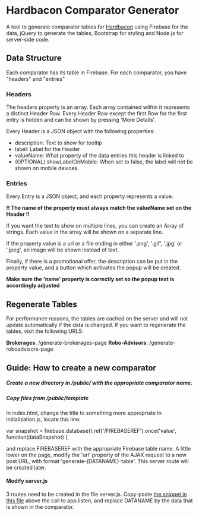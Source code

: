 # Hardbacon Comparator Generator

A tool to generate comparator tables for [Hardbacon](https://www.hardbacon.ca) using Firebase for the data, jQuery to generate the tables, Bootstrap for styling and Node.js for server-side code. 

## Data Structure 

Each comparator has its table in Firebase.
For each comparator, you have "headers" and "entries"
### Headers
The headers property is an array. Each array contained within it represents a distinct Header Row. Every Header Row except the first Row for the first entry is hidden and can be shown by pressing 'More Details'. 

Every Header is a JSON object with the following properties:
  
  + description: Text to show for tooltip
  + label: Label for the Header
  + valueName: What property of the data entries this header is linked to
  + (OPTIONAL) showLabelOnMobile: When set to false, the label will not be shown on mobile devices.
  
### Entries
Every Entry is a JSON object, and each property represents a value. 

**!! The name of the property must always match the valueName set on the Header !!**

  If you want the text to show on multiple lines, you can create an Array of strings. Each value in the array will be shown on a separate   line.
  
  If the property value is a url or a file ending in either '.png', '.gif', '.jpg' or '.jpeg', an image will be shown instead of text.
  
  Finally, if there is a promotional offer, the description can be put in the property value, and a button which activates the popup will   be created. 
  
  **Make sure the 'name' property is correctly set so the popup text is accordingly adjusted**
  
  ## Regenerate Tables
  
  For performance reasons, the tables are cached on the server and will not update automatically if the data is changed.
  If you want to regenerate the tables, visit the following URLS:
  
  **Brokerages**: /generate-brokerages-page
  **Robo-Advisors**: /generate-roboadvisors-page
  
  ## Guide: How to create a new comparator
  
  ##### Create a new directory in /public/ with the appropriate comparator name.
  ##### Copy files from /public/template
  In index.html, change the title to something more appropriate
  In initialization.js, locate this line: 
  
  var snapshot = firebase.database().ref('/FIREBASEREF').once('value', function(dataSnapshot) {
  
  and replace FIREBASEREF with the appropriate Firebase table name.
  A little lower on the page, modify the 'url' property of the AJAX request to a new post URL, with format 'generate-(DATANAME)-table'. This server route will be created later.
  
  #### Modify server.js
  3 routes need to be created in the file server.js. Copy-paste [the snippet in this file](server-new-routes-template.txt)  above the call to app.listen, and replace DATANAME by the data that is shown in the comparator.
  
   
